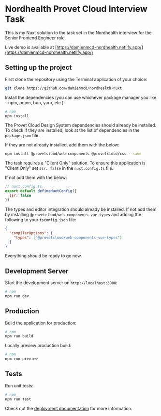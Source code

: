# Nordhealth Provet Cloud Interview Task

This is my Nuxt solution to the task set in the Nordhealth interview for the Senior Frontend Engineer role.

Live demo is available at [https://damienmcd-nordhealth.netlify.app/](https://damienmcd-nordhealth.netlify.app/)

## Setting up the project

First clone the repository using the Terminal application of your choice:

```bash
git clone https://github.com/damienmcd/nordhealth-nuxt
```

Install the dependencies (you can use whichever package manager you like - npm, pnpm, bun, yarn, etc.):

```bash
# npm
npm install
```

The Provet Cloud Design System dependencies should already be installed. To check if they are installed, look at the list of dependencies in the `package.json` file.

If they are not already installed, add them with the below:

```bash
npm install @provetcloud/web-components @provetcloud/css --save
```

The task requires a "Client Only" solution. To ensure this application is "Client Only" set `ssr: false` in the `nuxt.config.ts` file.

If not add them with the below:

```js
// nuxt.config.ts
export default defineNuxtConfig({
  ssr: false
})
```

The types and editor integration should already be installed. If not add them by installing `@provetcloud/web-components-vue-types` and adding the following to your `tsconfig.json` file:

```json
{
  "compilerOptions": {
    "types": ["@provetcloud/web-components-vue-types"]
  }
}
```

Everything should be ready to go now.

## Development Server

Start the development server on `http://localhost:3000`:

```bash
# npm
npm run dev
```

## Production

Build the application for production:

```bash
# npm
npm run build
```

Locally preview production build:

```bash
# npm
npm run preview
```

## Tests

Run unit tests:

```bash
# npm
npm run test
```

Check out the [deployment documentation](https://nuxt.com/docs/getting-started/deployment) for more information.
